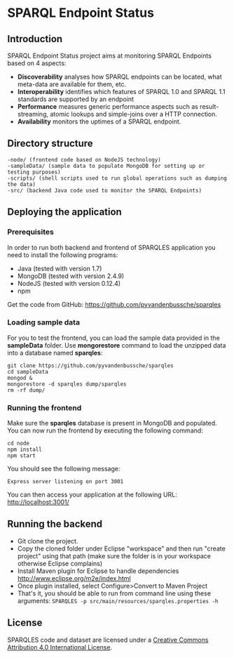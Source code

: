 # SPARQL Endpoint Status

## Introduction

SPARQL Endpoint Status project aims at monitoring SPARQL Endpoints based on 4 aspects:

* **Discoverability** analyses how SPARQL endpoints can be located, what meta-data are available for them, etc.
* **Interoperability** identifies which features of SPARQL 1.0 and SPARQL 1.1 standards are supported by an endpoint
* **Performance** measures generic performance aspects such as result-streaming, atomic lookups and simple-joins over a HTTP connection.
* **Availability** monitors the uptimes of a SPARQL endpoint.

## Directory structure
```
-node/ (frontend code based on NodeJS technology)
-sampleData/ (sample data to populate MongoDB for setting up or testing purposes)
-scripts/ (shell scripts used to run global operations such as dumping the data)
-src/ (backend Java code used to monitor the SPARQL Endpoints)
```

## Deploying the application

### Prerequisites
In order to run both backend and frontend of SPARQLES application you need to install the following programs:
- Java (tested with version 1.7)
- MongoDB (tested with version 2.4.9)
- NodeJS (tested with version 0.12.4)
- npm

Get the code from GitHub: https://github.com/pyvandenbussche/sparqles

### Loading sample data
For you to test the frontend, you can load the sample data provided in the **sampleData** folder. Use **mongorestore** command to load the unzipped data into a database named **sparqles**:

    git clone https://github.com/pyvandenbussche/sparqles
    cd sampleData
    mongod &
    mongorestore -d sparqles dump/sparqles
    rm -rf dump/    

### Running the frontend
Make sure the **sparqles** database is present in MongoDB and populated. You can now run the frontend by executing the following command:

```
cd node
npm install
npm start
```

You should see the following message:

```
Express server listening on port 3001
```
You can then access your application at the following URL: [http://localhost:3001/](http://localhost:3001/)

## Running the backend

- Git clone the project.
- Copy the cloned folder under Eclipse "workspace" and then run "create project" using that path (make sure the folder is in your workspace otherwise Eclipse complains)
- Install Maven plugin for Eclipse to handle dependencies http://www.eclipse.org/m2e/index.html 
- Once plugin installed, select Configure>Convert to Maven Project
- That's it, you should be able to run from command line using these arguments: `SPARQLES -p src/main/resources/sparqles.properties -h`


## License
SPARQLES code and dataset are licensed under a [Creative Commons Attribution 4.0 International License]( https://creativecommons.org/licenses/by/4.0/).
